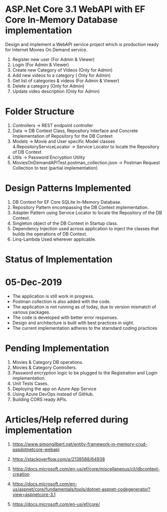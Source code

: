 
# ASP.Net Core 3.1 WebAPI with EF Core In-Memory Database implementation

Design and implement a WebAPI service project which is production ready for Internet Movies
On Demand service.

1. Register new user (For Admin &amp; Viewer)
2. Login (For Admin &amp; Viewer)
3. Create new Category of Videos (Only for Admin)
4. Add new videos to a category ( Only for Admin)
5. Get list of categories &amp; videos (For Admin &amp; Viewer)
6. Delete a category (Only for Admin)
7. Update video description (Only for Admin)

# Folder Structure

1. Controllers -> REST endpoint controller
2. Data -> DB Context Class, Repository Interface and Concrete Implementation of Repository for the DB Context
3. Models -> Movie and User specific Model classes
4.RepositoryServiceLocator -> Service Locator to locate the Repository of DB Context
5. Utils -> Password Encryption Utility
6. MoviesOnDemandAPITest.postman_collection.json -> Postman Request Collection to test (partial implementation)

# Design Patterns Implemented

1. DB Context for EF Core SQLite In-Memory Database.
2. Repository Pattern encompassing the DB Context implementation.
3. Adapter Pattern using Service Locator to locate the Repository of the DB Context.
4. Singleton object of the DB Context in Startup class.
5. Dependency Injection used across application to inject the classes that builds the operations of DB Context.
6. Linq-Lambda Used wherever applicable.

# Status of Implementation

# 05-Dec-2019

- The application is still work in progress.
- Postman collection is also added with the code.
- The application is not running as of today, due to version mismatch of various packages.
- The code is developed with better error responses.
- Design and architecture is built with best practices in sight.
- The current implementation adheres to the starndard coding practices

# Pending Implementation

1. Movies &amp; Category DB operations.
2. Movies &amp; Category Controllers.
3. Password encryption logic to be plugged to the Registration and Login implementation.
4. Unit Tests Cases.
5. Deploying the app on Azure App Service
6. Using Azure DevOps instead of GitHub.
7. Building CORS ready APIs.

# Articles/Help referred during implementation

1. https://www.simongilbert.net/entity-framework-in-memory-crud-aspdotnetcore-webapi

2. https://stackoverflow.com/a/2138588/64938

3. https://docs.microsoft.com/en-us/ef/core/miscellaneous/cli/dbcontext-creation

4. https://docs.microsoft.com/en-us/aspnet/core/fundamentals/tools/dotnet-aspnet-codegenerator?view=aspnetcore-3.1

5. https://docs.microsoft.com/en-us/ef/core/


